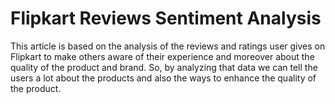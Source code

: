# Flipkart Reviews Sentiment Analysis
This article is based on the analysis of the reviews and ratings user gives on Flipkart to make others aware of their experience and moreover about the quality of the product and brand. So, by analyzing that data we can tell the users a lot about the products and also the ways to enhance the quality of the product.
